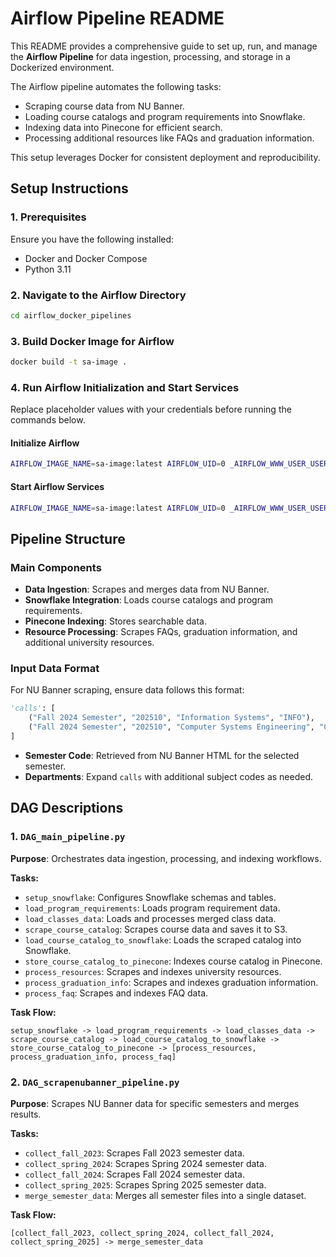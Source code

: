 # Airflow Pipeline README

This README provides a comprehensive guide to set up, run, and manage the **Airflow Pipeline** for data ingestion, processing, and storage in a Dockerized environment.

The Airflow pipeline automates the following tasks:
- Scraping course data from NU Banner.
- Loading course catalogs and program requirements into Snowflake.
- Indexing data into Pinecone for efficient search.
- Processing additional resources like FAQs and graduation information.

This setup leverages Docker for consistent deployment and reproducibility.

## Setup Instructions

### 1. Prerequisites
Ensure you have the following installed:
- Docker and Docker Compose
- Python 3.11

### 2. Navigate to the Airflow Directory
```bash
cd airflow_docker_pipelines
```

### 3. Build Docker Image for Airflow
```bash
docker build -t sa-image .
```

### 4. Run Airflow Initialization and Start Services
Replace placeholder values with your credentials before running the commands below.

#### Initialize Airflow
```bash
AIRFLOW_IMAGE_NAME=sa-image:latest AIRFLOW_UID=0 _AIRFLOW_WWW_USER_USERNAME=admin _AIRFLOW_WWW_USER_PASSWORD=admin123 AWS_ACCESS_KEY_ID='<YOUR_AWS_ACCESS_KEY>' AWS_SECRET_ACCESS_KEY='<YOUR_AWS_SECRET_KEY>' AWS_REGION='<YOUR_AWS_REGION>' S3_BUCKET_NAME='<YOUR_S3_BUCKET>' SNOWFLAKE_ACCOUNT='<YOUR_SNOWFLAKE_ACCOUNT>' SNOWFLAKE_USER='<YOUR_SNOWFLAKE_USER>' SNOWFLAKE_PASSWORD='<YOUR_SNOWFLAKE_PASSWORD>' SNOWFLAKE_ROLE='<YOUR_SNOWFLAKE_ROLE>' NVIDIA_API_KEY='<YOUR_NVIDIA_API_KEY>' PINECONE_API_KEY='<YOUR_PINECONE_API_KEY>' docker-compose up airflow-init
```

#### Start Airflow Services
```bash
AIRFLOW_IMAGE_NAME=sa-image:latest AIRFLOW_UID=0 _AIRFLOW_WWW_USER_USERNAME=admin _AIRFLOW_WWW_USER_PASSWORD=admin123 AWS_ACCESS_KEY_ID='<YOUR_AWS_ACCESS_KEY>' AWS_SECRET_ACCESS_KEY='<YOUR_AWS_SECRET_KEY>' AWS_REGION='<YOUR_AWS_REGION>' S3_BUCKET_NAME='<YOUR_S3_BUCKET>' SNOWFLAKE_ACCOUNT='<YOUR_SNOWFLAKE_ACCOUNT>' SNOWFLAKE_USER='<YOUR_SNOWFLAKE_USER>' SNOWFLAKE_PASSWORD='<YOUR_SNOWFLAKE_PASSWORD>' SNOWFLAKE_ROLE='<YOUR_SNOWFLAKE_ROLE>' NVIDIA_API_KEY='<YOUR_NVIDIA_API_KEY>' PINECONE_API_KEY='<YOUR_PINECONE_API_KEY>' docker-compose up -d
```

## Pipeline Structure

### Main Components

- **Data Ingestion**: Scrapes and merges data from NU Banner.
- **Snowflake Integration**: Loads course catalogs and program requirements.
- **Pinecone Indexing**: Stores searchable data.
- **Resource Processing**: Scrapes FAQs, graduation information, and additional university resources.

### Input Data Format
For NU Banner scraping, ensure data follows this format:

```python
'calls': [
    ("Fall 2024 Semester", "202510", "Information Systems", "INFO"),
    ("Fall 2024 Semester", "202510", "Computer Systems Engineering", "CSYE"),
]
```
- **Semester Code**: Retrieved from NU Banner HTML for the selected semester.
- **Departments**: Expand `calls` with additional subject codes as needed.

## DAG Descriptions

### 1. `DAG_main_pipeline.py`
**Purpose**: Orchestrates data ingestion, processing, and indexing workflows.

**Tasks:**
- `setup_snowflake`: Configures Snowflake schemas and tables.
- `load_program_requirements`: Loads program requirement data.
- `load_classes_data`: Loads and processes merged class data.
- `scrape_course_catalog`: Scrapes course data and saves it to S3.
- `load_course_catalog_to_snowflake`: Loads the scraped catalog into Snowflake.
- `store_course_catalog_to_pinecone`: Indexes course catalog in Pinecone.
- `process_resources`: Scrapes and indexes university resources.
- `process_graduation_info`: Scrapes and indexes graduation information.
- `process_faq`: Scrapes and indexes FAQ data.

**Task Flow:**
```text
setup_snowflake -> load_program_requirements -> load_classes_data -> scrape_course_catalog -> load_course_catalog_to_snowflake -> store_course_catalog_to_pinecone -> [process_resources, process_graduation_info, process_faq]
```

### 2. `DAG_scrapenubanner_pipeline.py`
**Purpose**: Scrapes NU Banner data for specific semesters and merges results.

**Tasks:**
- `collect_fall_2023`: Scrapes Fall 2023 semester data.
- `collect_spring_2024`: Scrapes Spring 2024 semester data.
- `collect_fall_2024`: Scrapes Fall 2024 semester data.
- `collect_spring_2025`: Scrapes Spring 2025 semester data.
- `merge_semester_data`: Merges all semester files into a single dataset.

**Task Flow:**
```text
[collect_fall_2023, collect_spring_2024, collect_fall_2024, collect_spring_2025] -> merge_semester_data
```

